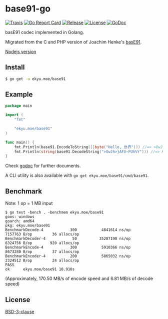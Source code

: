 # base91-go
[![Travis](https://img.shields.io/travis/Equim-chan/base91-go.svg)](https://travis-ci.org/Equim-chan/base91-go)
[![Go Report Card](https://goreportcard.com/badge/github.com/Equim-chan/base91-go)](https://goreportcard.com/report/github.com/Equim-chan/base91-go)
[![Release](https://img.shields.io/github/release/Equim-chan/base91-go.svg)](https://github.com/Equim-chan/base91-go/releases/latest)
[![License](https://img.shields.io/badge/BSD-3-blue.svg)](https://github.com/Equim-chan/base91-go/blob/master/LICENSE)
[![GoDoc](http://img.shields.io/badge/godoc-reference-5272B4.svg)](https://godoc.org/ekyu.moe/base91)

basE91 codec implemented in Golang.

Migrated from the C and PHP version of Joachim Henke's [basE91](http://base91.sourceforge.net/).

[Nodejs version](https://github.com/Equim-chan/base91)

## Install
```bash
$ go get -u ekyu.moe/base91
```

## Example
```go
package main

import (
    "fmt"

    "ekyu.moe/base91"
)

func main() {
    fmt.Println(base91.EncodeToString([]byte("Hello, 世界"))) //=> >OwJh>}AFU~PUh%Y
    fmt.Println(string(base91.DecodeString(">OwJh>}AFU~PUh%Y"))) //=> Hello, 世界
}
```

Check [godoc](https://godoc.org/ekyu.moe/base91) for further documents.

A CLI utility is also available with `go get ekyu.moe/base91/cmd/base91`.

## Benchmark
Note: 1 op = 1 MB input
```plain
$ go test -bench . -benchmem ekyu.moe/base91
goos: windows
goarch: amd64
pkg: ekyu.moe/base91
BenchmarkDecode-4            300           4841614 ns/op         7157763 B/op         36 allocs/op
BenchmarkDecoder-4            50          35287190 ns/op         6324756 B/op        920 allocs/op
BenchmarkEncode-4            300           5910366 ns/op         8673280 B/op         37 allocs/op
BenchmarkEncoder-4           200           5865032 ns/op         2324512 B/op         24 allocs/op
PASS
ok      ekyu.moe/base91 10.910s
```

(Approximately, 170.50 MB/s of encode speed and 6.81 MB/s of decode speed)

## License
[BSD-3-clause](https://github.com/Equim-chan/base91-go/blob/master/LICENSE)
